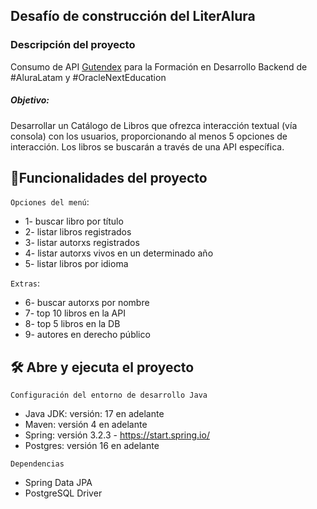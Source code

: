 ## Desafío de construcción del LiterAlura

<h3>Descripción del proyecto</h3>

Consumo de API [Gutendex](https://gutendex.com/) para la Formación en Desarrollo Backend de #AluraLatam y #OracleNextEducation

<h5>Objetivo:</h5>
Desarrollar un Catálogo de Libros que ofrezca interacción textual (vía consola) con los usuarios, proporcionando al menos 5 opciones de interacción. 
Los libros se buscarán a través de una API específica.

## :hammer:Funcionalidades del proyecto
`Opciones del menú`:
- 1- buscar libro por título
- 2- listar libros registrados
- 3- listar autorxs registrados
- 4- listar autorxs vivos en un determinado año
- 5- listar libros por idioma

`Extras`:
- 6- buscar autorxs por nombre
- 7- top 10 libros en la API
- 8- top 5 libros en la DB
- 9- autores en derecho público

## 🛠️ Abre y ejecuta el proyecto

`Configuración del entorno de desarrollo Java`

- Java JDK: versión: 17 en adelante
- Maven: versión 4 en adelante
- Spring: versión 3.2.3 - https://start.spring.io/
- Postgres: versión 16 en adelante

`Dependencias`

- Spring Data JPA
- PostgreSQL Driver

